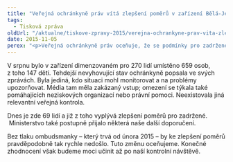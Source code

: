 ```yaml
---
title: "Veřejná ochránkyně práv vítá zlepšení poměrů v zařízení Bělá-Jezová"
tags:
  - Tisková zpráva
oldUrl: "/aktualne/tiskove-zpravy-2015/verejna-ochrankyne-prav-vita-zlepseni-pomeru-v-zarizeni-bela-jezova"
date: 2015-11-05
perex: "<p>Veřejná ochránkyně práv oceňuje, že se podmínky pro zadržené cizince v zařízení Bělá-Jezová na základě jejích doporučení zlepšily. Dnes zde panují diametrálně odlišné podmínky, než jaké jsme zaznamenali při naší návštěvě v srpnu nebo začátkem října.</p>"
---
```


<!-- imported from the old website -->

<p>V srpnu bylo v zařízení dimenzovaném pro 270 lidí umístěno 659 osob, z toho 147 dětí. Tehdejší nevyhovující stav ochránkyně popsala ve svých zprávách. Byla jediná, kdo situaci mohl monitorovat a na problémy upozorňovat. Média tam měla zakázaný vstup; omezení se týkala také pomáhajících neziskových organizací nebo právní pomoci. Neexistovala jiná relevantní veřejná kontrola.</p> <p>Dnes je zde 69 lidí a již z toho vyplývá zlepšení poměrů pro zadržené.  Ministerstvo také postupně přijalo některá naše další doporučení. </p> <p>Bez tlaku ombudsmanky – který trvá od února 2015 – by ke zlepšení poměrů pravděpodobně tak rychle nedošlo. Tuto změnu oceňujeme. Konečné zhodnocení však budeme moci učinit až po naší kontrolní návštěvě.</p>
